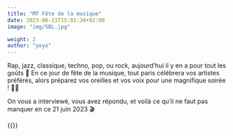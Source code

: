 ```yaml
---
title: "MT Fête de la musique"
date: 2023-06-21T15:01:34+02:00
image: "img/SBL.jpg"

weight: 2
author: "yoyo"
---
```


Rap, jazz, classique, techno, pop, ou rock, aujourd’hui il y en a pour tout les goûts 🎸
En ce jour de fête de la musique, tout paris célébrera vos artistes préférés, alors préparez vos oreilles et vos voix pour une magnifique soirée ! 💃🏻

On vous a interviewé, vous avez répondu, et voilà ce qu’il ne faut pas manquer en ce 21 juin 2023 🎬

{{<youtube QBVLKV7rP0 >}}